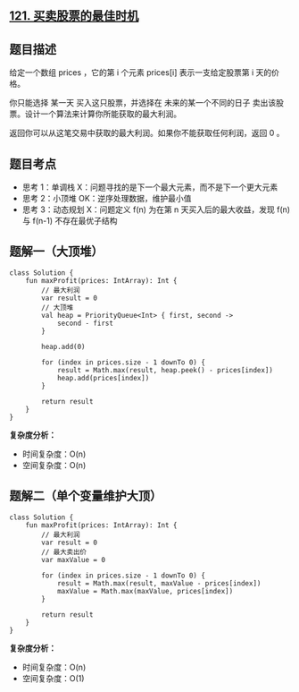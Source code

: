 ## [121. 买卖股票的最佳时机](https://leetcode.cn/problems/best-time-to-buy-and-sell-stock/)

## 题目描述

给定一个数组 prices ，它的第 i 个元素 prices[i] 表示一支给定股票第 i 天的价格。

你只能选择 某一天 买入这只股票，并选择在 未来的某一个不同的日子 卖出该股票。设计一个算法来计算你所能获取的最大利润。

返回你可以从这笔交易中获取的最大利润。如果你不能获取任何利润，返回 0 。

## 题目考点

- 思考 1：单调栈 X：问题寻找的是下一个最大元素，而不是下一个更大元素
- 思考 2：小顶堆 OK：逆序处理数据，维护最小值
- 思考 3：动态规划 X：问题定义 f(n) 为在第 n 天买入后的最大收益，发现 f(n) 与 f(n-1) 不存在最优子结构

## 题解一（大顶堆）
 
```
class Solution {
    fun maxProfit(prices: IntArray): Int {
        // 最大利润
        var result = 0
        // 大顶堆
        val heap = PriorityQueue<Int> { first, second ->
            second - first
        }

        heap.add(0)

        for (index in prices.size - 1 downTo 0) {
            result = Math.max(result, heap.peek() - prices[index])
            heap.add(prices[index])
        }

        return result
    }
}
```

**复杂度分析：**

- 时间复杂度：O(n)
- 空间复杂度：O(n) 

## 题解二（单个变量维护大顶）

```
class Solution {
    fun maxProfit(prices: IntArray): Int {
        // 最大利润
        var result = 0
        // 最大卖出价
        var maxValue = 0

        for (index in prices.size - 1 downTo 0) {
            result = Math.max(result, maxValue - prices[index])
            maxValue = Math.max(maxValue, prices[index])
        }

        return result
    }
}
```

**复杂度分析：**

- 时间复杂度：O(n)
- 空间复杂度：O(1) 

